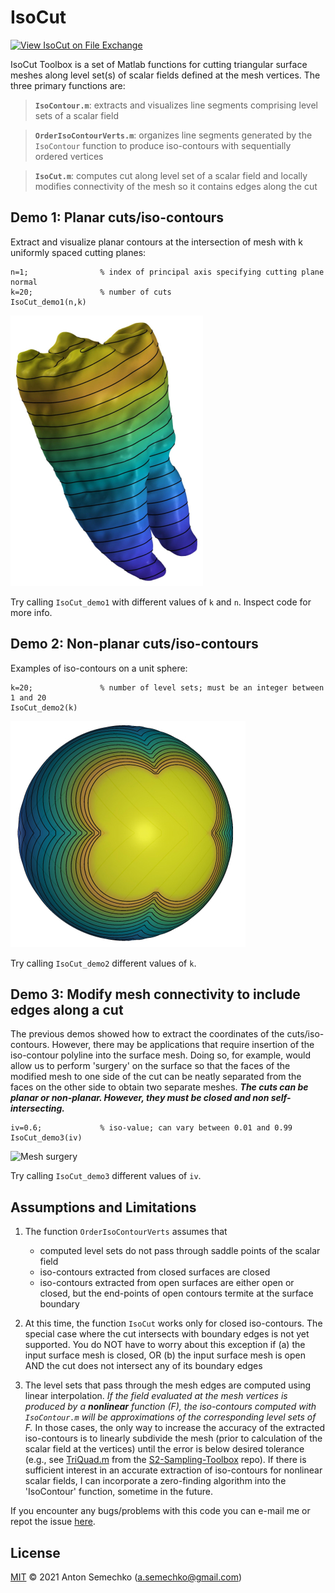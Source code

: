# IsoCut

[![View IsoCut on File Exchange](https://www.mathworks.com/matlabcentral/images/matlab-file-exchange.svg)](https://www.mathworks.com/matlabcentral/fileexchange/87112-isocut)

IsoCut Toolbox is a set of Matlab functions for cutting triangular surface meshes along level set(s) of scalar fields 
defined at the mesh vertices. The three primary functions are:

>**`IsoContour.m`**: extracts and visualizes line segments comprising level sets of a scalar field 

>**`OrderIsoContourVerts.m`**: organizes line segments generated by the `IsoContour` function to produce iso-contours 
with sequentially ordered vertices

>**`IsoCut.m`**: computes cut along level set of a scalar field and locally modifies connectivity of the mesh so it contains edges along the cut

## Demo 1: Planar cuts/iso-contours

Extract and visualize planar contours at the intersection of mesh with k uniformly spaced cutting planes:
	
	n=1; 				% index of principal axis specifying cutting plane normal
	k=20;				% number of cuts
	IsoCut_demo1(n,k)
	
![Planar cuts](Images/demo1.jpg)
	
Try calling `IsoCut_demo1` with different values of `k` and `n`. Inspect code for more info.


## Demo 2: Non-planar cuts/iso-contours

Examples of iso-contours on a unit sphere:
	
	k=20;				% number of level sets; must be an integer between 1 and 20
	IsoCut_demo2(k)

![Non-planar cuts](Images/demo2.jpg)
	
Try calling `IsoCut_demo2` different values of `k`.


## Demo 3: Modify mesh connectivity to include edges along a cut

The previous demos showed how to extract the coordinates of the cuts/iso-contours. However, there may be applications that
require insertion of the iso-contour polyline into the surface mesh. Doing so, for example, would allow us to perform 
'surgery' on the surface so that the faces of the modified mesh to one side of the cut can be neatly separated from the 
faces on the other side to obtain two separate meshes. ***The cuts can be planar or non-planar. However, they must be closed 
and non self-intersecting.*** 

	iv=0.6;				% iso-value; can vary between 0.01 and 0.99
	IsoCut_demo3(iv)

![Mesh surgery](Images/demo3.jpg)

Try calling `IsoCut_demo3` different values of `iv`.

 
## Assumptions and Limitations

1. The function `OrderIsoContourVerts` assumes that
	- computed level sets do not pass through saddle points of the scalar field
	- iso-contours extracted from closed surfaces are closed
	- iso-contours extracted from open surfaces are either open or closed, but the end-points of open contours termite at the 
	surface boundary

2. At this time, the function `IsoCut` works only for closed iso-contours. The special case where the cut intersects
 with boundary edges is not yet supported. You do NOT have to worry about this exception if 
   (a) the input surface mesh is closed, OR 
   (b) the input surface mesh is open AND the cut does not intersect any of its boundary edges    

3. The level sets that pass through the mesh edges are computed using linear interpolation. *If the field evaluated at 
the mesh vertices is produced by a ***nonlinear*** function (F), the iso-contours computed with `IsoContour.m` will be 
approximations of the corresponding level sets of F.* In those cases, the only way to increase the accuracy of the 
extracted iso-contours is to linearly subdivide the mesh (prior to calculation of the scalar field at the vertices) until
the error is below desired tolerance (e.g., see [TriQuad.m] from the [S2-Sampling-Toolbox] repo). If there is sufficient
interest in an accurate extraction of iso-contours for nonlinear scalar fields, I can incorporate a zero-finding algorithm
into the 'IsoContour' function, sometime in the future.

If you encounter any bugs/problems with this code you can e-mail me or repot the issue [here].

## License
[MIT] © 2021 Anton Semechko (a.semechko@gmail.com)

[TriQuad.m]: https://github.com/AntonSemechko/S2-Sampling-Toolbox/blob/master/TriQuad.m
[S2-Sampling-Toolbox]: https://github.com/AntonSemechko/S2-Sampling-Toolbox
[here]: https://github.com/AntonSemechko/IsoCut/issues
[MIT]: https://github.com/AntonSemechko/IsoCut/blob/master/LICENSE.md
